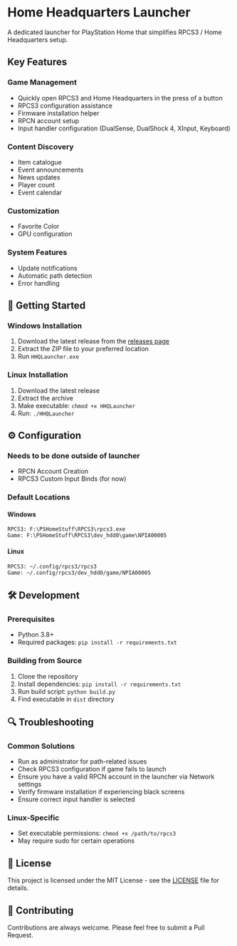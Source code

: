 # Home Headquarters Launcher

A dedicated launcher for PlayStation Home that simplifies RPCS3 / Home Headquarters setup.

##  Key Features

### Game Management
- Quickly open RPCS3 and Home Headquarters in the press of a button 
- RPCS3 configuration assistance
- Firmware installation helper
- RPCN account setup
- Input handler configuration (DualSense, DualShock 4, XInput, Keyboard)

### Content Discovery
- Item catalogue
- Event announcements 
- News updates
- Player count 
- Event calendar

### Customization
- Favorite Color
- GPU configuration

### System Features
- Update notifications
- Automatic path detection
- Error handling

## 🚀 Getting Started

### Windows Installation
1. Download the latest release from the [releases page](https://github.com/tiffsomniac/HHQL/releases)
2. Extract the ZIP file to your preferred location
3. Run `HHQLauncher.exe`

### Linux Installation
1. Download the latest release
2. Extract the archive
3. Make executable: `chmod +x HHQLauncher`
4. Run: `./HHQLauncher`

## ⚙️ Configuration

### Needs to be done outside of launcher
- RPCN Account Creation
- RPCS3 Custom Input Binds (for now)

### Default Locations

#### Windows
```
RPCS3: F:\PSHomeStuff\RPCS3\rpcs3.exe
Game: F:\PSHomeStuff\RPCS3\dev_hdd0\game\NPIA00005
```

#### Linux
```
RPCS3: ~/.config/rpcs3/rpcs3
Game: ~/.config/rpcs3/dev_hdd0/game/NPIA00005
```

## 🛠️ Development

### Prerequisites
- Python 3.8+
- Required packages: `pip install -r requirements.txt`

### Building from Source
1. Clone the repository
2. Install dependencies: `pip install -r requirements.txt`
3. Run build script: `python build.py`
4. Find executable in `dist` directory

## 🔍 Troubleshooting

### Common Solutions
- Run as administrator for path-related issues
- Check RPCS3 configuration if game fails to launch
- Ensure you have a valid RPCN account in the launcher via Network settings
- Verify firmware installation if experiencing black screens
- Ensure correct input handler is selected 

### Linux-Specific
- Set executable permissions: `chmod +x /path/to/rpcs3`
- May require sudo for certain operations

## 📝 License

This project is licensed under the MIT License - see the [LICENSE](LICENSE) file for details.

## 🤝 Contributing

Contributions are always welcome. Please feel free to submit a Pull Request.
